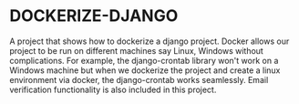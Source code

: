 # DOCKERIZE-DJANGO

A project that shows how to dockerize a django project. Docker allows our project to be run on different machines say Linux, Windows without complications.
For example, the django-crontab library won't work on a Windows machine but when we dockerize the project and create a linux environment via docker, the django-crontab works seamlessly.
Email verification functionality is also included in this project.
